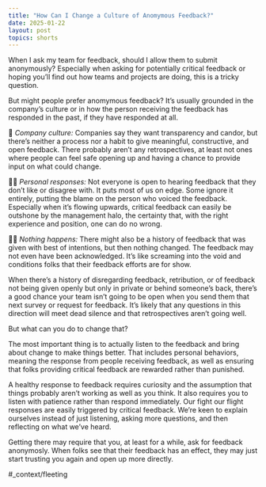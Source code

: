 ```yaml
---
title: "How Can I Change a Culture of Anomymous Feedback?"
date: 2025-01-22
layout: post
topics: shorts
---
```

When I ask my team for feedback, should I allow them to submit anonymously? Especially when asking for potentially critical feedback or hoping you’ll find out how teams and projects are doing, this is a tricky question.

But might people prefer anomymous feedback? It’s usually grounded in the company’s culture or in how the person receiving the feedback has responded in the past, if they have responded at all.

🏢 *Company culture:* Companies say they want transparency and candor, but there’s neither a process nor a habit to give meaningful, constructive, and open feedback. There probably aren’t any retrospectives, at least not ones where people can feel safe opening up and having a chance to provide input on what could change.

🤷‍♂️ *Personal responses:* Not everyone is open to hearing feedback that they don’t like or disagree with. It puts most of us on edge. Some ignore it entirely, putting the blame on the person who voiced the feedback. Especially when it’s flowing upwards, critical feedback can easily be outshone by the management halo, the certainty that, with the right experience and position, one can do no wrong.

🙅‍♂️ *Nothing happens:* There might also be a history of feedback that was given with best of intentions, but then nothing changed. The feedback may not even have been acknowledged. It’s like screaming into the void and conditions folks that their feedback efforts are for show.

When there’s a history of disregarding feedback, retribution, or of feedback not being given openly but only in private or behind someone’s back, there’s a good chance your team isn’t going to be open when you send them that next survey or request for feedback. It’s likely that any questions in this direction will meet dead silence and that retrospectives aren’t going well.

But what can you do to change that?

The most important thing is to actually listen to the feedback and bring about change to make things better. That includes personal behaviors, meaning the response from people receiving feedback, as well as ensuring that folks providing critical feedback are rewarded rather than punished.

A healthy response to feedback requires curiosity and the assumption that things probably aren’t working as well as you think. It also requires you to listen with patience rather than respond immediately. Our fight our flight responses are easily triggered by critical feedback. We’re keen to explain ourselves instead of just listening, asking more questions, and then reflecting on what we’ve heard.

Getting there may require that you, at least for a while, ask for feedback anonymosly. When folks see that their feedback has an effect, they may just start trusting you again and open up more directly.

#_context/fleeting
